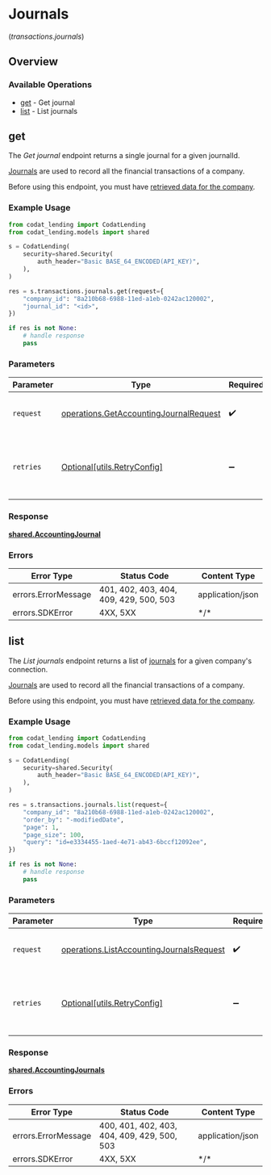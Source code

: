 # Journals
(*transactions.journals*)

## Overview

### Available Operations

* [get](#get) - Get journal
* [list](#list) - List journals

## get

The *Get journal* endpoint returns a single journal for a given journalId.

[Journals](https://docs.codat.io/lending-api#/schemas/Journal) are used to record all the financial transactions of a company.

Before using this endpoint, you must have [retrieved data for the company](https://docs.codat.io/lending-api#/operations/refresh-company-data).


### Example Usage

```python
from codat_lending import CodatLending
from codat_lending.models import shared

s = CodatLending(
    security=shared.Security(
        auth_header="Basic BASE_64_ENCODED(API_KEY)",
    ),
)

res = s.transactions.journals.get(request={
    "company_id": "8a210b68-6988-11ed-a1eb-0242ac120002",
    "journal_id": "<id>",
})

if res is not None:
    # handle response
    pass

```

### Parameters

| Parameter                                                                                        | Type                                                                                             | Required                                                                                         | Description                                                                                      |
| ------------------------------------------------------------------------------------------------ | ------------------------------------------------------------------------------------------------ | ------------------------------------------------------------------------------------------------ | ------------------------------------------------------------------------------------------------ |
| `request`                                                                                        | [operations.GetAccountingJournalRequest](../../models/operations/getaccountingjournalrequest.md) | :heavy_check_mark:                                                                               | The request object to use for the request.                                                       |
| `retries`                                                                                        | [Optional[utils.RetryConfig]](../../models/utils/retryconfig.md)                                 | :heavy_minus_sign:                                                                               | Configuration to override the default retry behavior of the client.                              |

### Response

**[shared.AccountingJournal](../../models/shared/accountingjournal.md)**

### Errors

| Error Type                             | Status Code                            | Content Type                           |
| -------------------------------------- | -------------------------------------- | -------------------------------------- |
| errors.ErrorMessage                    | 401, 402, 403, 404, 409, 429, 500, 503 | application/json                       |
| errors.SDKError                        | 4XX, 5XX                               | \*/\*                                  |

## list

The *List journals* endpoint returns a list of [journals](https://docs.codat.io/lending-api#/schemas/Journal) for a given company's connection.

[Journals](https://docs.codat.io/lending-api#/schemas/Journal) are used to record all the financial transactions of a company.

Before using this endpoint, you must have [retrieved data for the company](https://docs.codat.io/lending-api#/operations/refresh-company-data).
    

### Example Usage

```python
from codat_lending import CodatLending
from codat_lending.models import shared

s = CodatLending(
    security=shared.Security(
        auth_header="Basic BASE_64_ENCODED(API_KEY)",
    ),
)

res = s.transactions.journals.list(request={
    "company_id": "8a210b68-6988-11ed-a1eb-0242ac120002",
    "order_by": "-modifiedDate",
    "page": 1,
    "page_size": 100,
    "query": "id=e3334455-1aed-4e71-ab43-6bccf12092ee",
})

if res is not None:
    # handle response
    pass

```

### Parameters

| Parameter                                                                                            | Type                                                                                                 | Required                                                                                             | Description                                                                                          |
| ---------------------------------------------------------------------------------------------------- | ---------------------------------------------------------------------------------------------------- | ---------------------------------------------------------------------------------------------------- | ---------------------------------------------------------------------------------------------------- |
| `request`                                                                                            | [operations.ListAccountingJournalsRequest](../../models/operations/listaccountingjournalsrequest.md) | :heavy_check_mark:                                                                                   | The request object to use for the request.                                                           |
| `retries`                                                                                            | [Optional[utils.RetryConfig]](../../models/utils/retryconfig.md)                                     | :heavy_minus_sign:                                                                                   | Configuration to override the default retry behavior of the client.                                  |

### Response

**[shared.AccountingJournals](../../models/shared/accountingjournals.md)**

### Errors

| Error Type                                  | Status Code                                 | Content Type                                |
| ------------------------------------------- | ------------------------------------------- | ------------------------------------------- |
| errors.ErrorMessage                         | 400, 401, 402, 403, 404, 409, 429, 500, 503 | application/json                            |
| errors.SDKError                             | 4XX, 5XX                                    | \*/\*                                       |